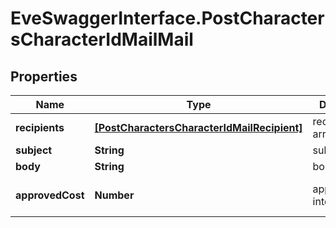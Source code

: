 # EveSwaggerInterface.PostCharactersCharacterIdMailMail

## Properties
Name | Type | Description | Notes
------------ | ------------- | ------------- | -------------
**recipients** | [**[PostCharactersCharacterIdMailRecipient]**](PostCharactersCharacterIdMailRecipient.md) | recipients array | 
**subject** | **String** | subject string | 
**body** | **String** | body string | 
**approvedCost** | **Number** | approved_cost integer | [optional] [default to 0]


